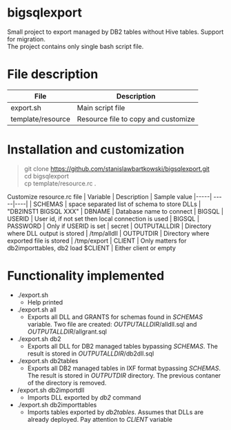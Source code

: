 # bigsqlexport

Small project to export managed by DB2 tables without Hive tables. Support for migration.<br>
The project contains only single bash script file.

# File description

| File | Description |
|-----| -----|
| export.sh | Main script file
| template/resource | Resource file to copy and customize

# Installation and customization
> git clone https://github.com/stanislawbartkowski/bigsqlexport.git<br>
> cd bigsqlexport<br>
> cp template/resource.rc .<br>

Customize resource.rc file
| Variable | Description | Sample value
|-----| -----|----|
| SCHEMAS | space separated list of schema to store DLLs | "DB2INST1 BIGSQL XXX"
| DBNAME | Database name to connect | BIGSQL
| USERID | User id, if not set then local connection is used | BIGSQL
| PASSWORD | Only if USERID is set | secret
| OUTPUTALLDIR | Directory where DLL output is stored | /tmp/alldll
| OUTPUTDIR | Directory where exported file is stored | /tmp/export
| CLIENT | Only matters for db2importtables, db2 load $CLIENT | Either client or empty

# Functionality implemented
* ./export.sh
  * Help printed
* ./export.sh all
  * Exports all DLL and GRANTS for schemas found in *SCHEMAS* variable. Two file are created: *OUTPUTALLDIR*/alldll.sql and *OUTPUTALLDIR*/allgrant.sql
* ./export.sh db2 
  * Exports all DLL for DB2 managed tables bypassing *SCHEMAS*. The result is stored in *OUTPUTALLDIR*/db2dll.sql
* ./export.sh db2tables
  * Exports all DB2 managed tables in IXF format bypassing *SCHEMAS*. The result is stored in *OUTPUTDIR* directory. The previous contaner of the directory is removed.
* /export.sh db2importdll
  * Imports DLL exported by *db2* command
* ./export.sh db2importtables
  * Imports tables exported by *db2tables*. Assumes that DLLs are already deployed. Pay attention to *CLIENT* variable
  

